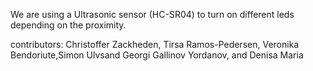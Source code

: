 We are using a Ultrasonic sensor (HC-SR04) to turn on different leds depending on the proximity. 


contributors: Christoffer Zackheden, Tirsa Ramos-Pedersen, Veronika Bendoriute,Simon Ulvsand Georgi Gallinov Yordanov, and Denisa Maria